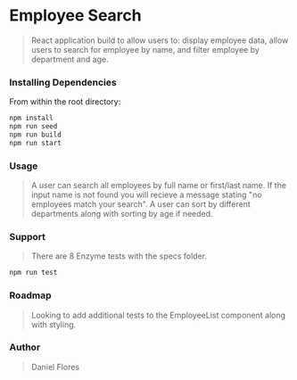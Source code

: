 # Employee Search

> React application build to allow users to: display employee data, allow users to search for employee by name, and filter employee by department and age.


### Installing Dependencies

From within the root directory:

```sh
npm install
npm run seed
npm run build
npm run start
```

### Usage

> A user can search all employees by full name or first/last name. If the input name is not found you will recieve a message stating "no employees match your search". A user can sort by different departments along with sorting by age if needed.

### Support

> There are 8 Enzyme tests with the specs folder.

```sh
npm run test
```

### Roadmap

> Looking to add additional tests to the EmployeeList component along with styling.


### Author

> Daniel Flores
